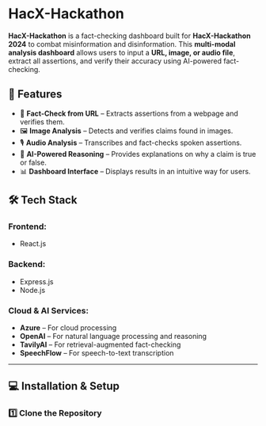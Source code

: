 # HacX-Hackathon

**HacX-Hackathon** is a fact-checking dashboard built for **HacX-Hackathon 2024** to combat misinformation and disinformation. This **multi-modal analysis dashboard** allows users to input a **URL, image, or audio file**, extract all assertions, and verify their accuracy using AI-powered fact-checking.  

## 🌟 Features  
- 🔗 **Fact-Check from URL** – Extracts assertions from a webpage and verifies them.  
- 🖼️ **Image Analysis** – Detects and verifies claims found in images.  
- 🎙️ **Audio Analysis** – Transcribes and fact-checks spoken assertions.  
- 🧠 **AI-Powered Reasoning** – Provides explanations on why a claim is true or false.  
- 📊 **Dashboard Interface** – Displays results in an intuitive way for users.  

## 🛠️ Tech Stack  
### **Frontend:**  
- React.js 

### **Backend:**  
- Express.js  
- Node.js  

### **Cloud & AI Services:**  
- **Azure** – For cloud processing  
- **OpenAI** – For natural language processing and reasoning  
- **TavilyAI** – For retrieval-augmented fact-checking  
- **SpeechFlow** – For speech-to-text transcription  

---

## 💻 Installation & Setup  

### 1️⃣ Clone the Repository  
